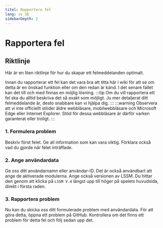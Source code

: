 ```yaml
---
titel: Rapportera fel
lang: sv_SE
sidebarDepth: 2
---
```


# Rapportera fel

## Riktlinje
Här är en liten riktlinje för hur du skapar ett felmeddelanden optimalt.

Innan du rapporterar ett fel kan det vara bra att titta här i wiki för att se om detta är en önskad funktion eller om den redan är känd. I det senare fallet kan det till och med finnas en möjlig lösning.
:::tip
Om du vill rapportera ett fel ska du alltid beskriva det så exakt som möjligt. Ju mer detaljerat ditt felmeddelande är, desto snabbare kan vi hjälpa dig.
:::
:::warning
Observera att vi inte officiellt stöder äldre webbläsare, mobilwebbläsare och Microsoft Edge eller Internet Explorer. Stöd för dessa webbläsare är därför varken garanterat eller troligt.
:::

### 1. Formulera problem
Beskriv först felet. Ge all information som kan vara viktig. Förklara också vad du gjorde när felet inträffade.

### 2. Ange användardata
Ge oss ditt användarnamn eller användar-ID. Det är också användbart att ange de aktiverade modulerna. Ange också versionen av LSSM. Du hittar den genom att klicka på `LSSM V.4` längst upp till höger på spelets huvudsida, direkt i första raden.

### 3. Rapportera problem
Nu kan du skicka oss ditt formulerade problem med användardata. För att göra detta, öppna ett problem på <a :href="$theme.variables.github + '/issues'" target="_blank">GitHub</a>. Kontrollera om det finns ett problem för detta fel och följ sedan upp det.

<!-- ==START_FOOTER== Do NOT edit anything below this line! Any edits will be removed as content is auto generated! -->
[lssm.status]: https://status.lss-manager.de/
[lssm.discord]: https://discord.gg/RcTNjpB
[lssm.userscript]: https://v4.lss-manager.de/lssm-v4.user.js
[lssm.donations]: https://donate.lss-manager.de/
[docs]: https://docs.lss-manager.de/
[docs.apps]: /sv_SE/apps.md
[docs.appstore]: /sv_SE/appstore.md
[docs.bugs]: /sv_SE/bugs.md
[docs.error_report]: /sv_SE/error_report.md
[docs.faq]: /sv_SE/faq.md
[docs.metadata]: /sv_SE/metadata.md
[docs.other]: /sv_SE/other.md
[docs.settings]: /sv_SE/settings.md
[docs.suggestions]: /sv_SE/suggestions.md
[docs.support]: /sv_SE/support.md
[games.self]: https://larmcentralen-spelet.se
[tampermonkey]: https://tampermonkey.net/
[github]: https://github.com/LSS-Manager/LSSM-V.4
[github.issues]: https://github.com/LSS-Manager/LSSM-V.4/issues
[github.issues.open]: https://github.com/LSS-Manager/LSSM-V.4/issues?q=is%3Aissue+is%3Aopen+label%3Abug